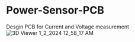 # Power-Sensor-PCB
Desgin PCB for Current and Voltage measurement
![3D Viewer 1_2_2024 12_58_17 AM](https://github.com/BasilAvad/Power-Sensor-PCB/assets/69681817/f323a461-09c7-4193-928f-beeb09f32d56)
